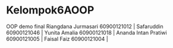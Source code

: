 # Kelompok6AOOP
 OOP demo final
Riangdana Jurmasari 60900121012 |
Safaruddin 60900121046 |
Yunita Amalia 60900121018 |
Ananda Intan Pratiwi 60900121005 |
Faisal Faiz 60900121004 |
